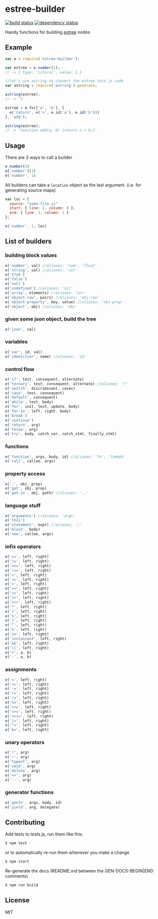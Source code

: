 # estree-builder

[![build status](https://secure.travis-ci.org/smallhelm/estree-builder.svg)](https://travis-ci.org/smallhelm/estree-builder)
[![dependency status](https://david-dm.org/smallhelm/estree-builder.svg)](https://david-dm.org/smallhelm/estree-builder)

Handy functions for building [estree](https://github.com/estree/estree/blob/master/spec.md) nodes

## Example

```js
var e = require('estree-builder');

var estree = e.number(1);
// -> { type: 'Literal', value: 1 }

//let's use astring to convert the estree into js code
var astring = require('astring').generate;

astring(estree);
// -> '1'

estree = e.fn(['a', 'b'], [
  e('return', e('+', e.id('a'), e.id('b')))
], 'add');

astring(estree);
// -> 'function add(a, b) {return a + b;}'
```

## Usage
There are 3 ways to call a builder
```js
e.number(1)
e['number'](1)
e('number', 1)
```
All builders can take a `location` object as the last argument. (i.e. for generating source maps)
```js
var loc = {
  source: "some-file.js"
  start: { line: 1, column: 0 },
  end: { line: 1, column: 1 }
};

e('number', 1, loc)
```

## List of builders

[//]: # (GEN-DOCS-BEGIN)

### building block values

```js
e('number', val) //aliases: 'num', 'float'
e('string', val) //aliases: 'str'
e('true')
e('false')
e('null')
e('undefined') //aliases: 'nil'
e('array', elements) //aliases: 'arr'
e('object-raw', pairs) //aliases: 'obj-raw'
e('object-property', key, value) //aliases: 'obj-prop'
e('object', obj) //aliases: 'obj'
```

### given some json object, build the tree

```js
e('json', val)
```

### variables

```js
e('var', id, val)
e('identifier', name) //aliases: 'id'
```

### control flow

```js
e('if', test, consequent, alternate)
e('ternary', test, consequent, alternate) //aliases: '?'
e('switch', discriminant, cases)
e('case', test, consequent)
e('default', consequent)
e('while', test, body)
e('for', init, test, update, body)
e('for-in', left, right, body)
e('break')
e('continue')
e('return', arg)
e('throw', arg)
e('try', body, catch_var, catch_stmt, finally_stmt)
```

### functions

```js
e('function', args, body, id) //aliases: 'fn', 'lambda'
e('call', callee, args)
```

### property access

```js
e('.', obj, prop)
e('get', obj, prop)
e('get-in', obj, path) //aliases: '..'
```

### language stuff

```js
e('arguments') //aliases: 'args'
e('this')
e('statement', expr) //aliases: ';'
e('block', body)
e('new', callee, args)
```

### infix operators

```js
e('==', left, right)
e('!=', left, right)
e('===', left, right)
e('!==', left, right)
e('<', left, right)
e('<=', left, right)
e('>', left, right)
e('>=', left, right)
e('<<', left, right)
e('>>', left, right)
e('>>>', left, right)
e('*', left, right)
e('/', left, right)
e('%', left, right)
e('|', left, right)
e('^', left, right)
e('&', left, right)
e('in', left, right)
e('instanceof', left, right)
e('&&', left, right)
e('||', left, right)
e('+', a, b)
e('-', a, b)
```

### assignments

```js
e('=', left, right)
e('+=', left, right)
e('-=', left, right)
e('*=', left, right)
e('/=', left, right)
e('%=', left, right)
e('<<=', left, right)
e('>>=', left, right)
e('>>>=', left, right)
e('|=', left, right)
e('^=', left, right)
e('&=', left, right)
```

### unary operators

```js
e('!', arg)
e('~', arg)
e('typeof', arg)
e('void', arg)
e('delete', arg)
e('++', arg)
e('--', arg)
```

### generator functions

```js
e('genfn', args, body, id)
e('yield', arg, delegate)
```

[//]: # (GEN-DOCS-END)

## Contributing

Add tests to tests.js, run them like this:
```sh
$ npm test
```
or to automatically re-run them whenever you make a change
```sh
$ npm start
```

Re-generate the docs (README.md between the GEN-DOCS-BEGIN|END comments)
```sh
$ npm run build
```

## License
MIT
